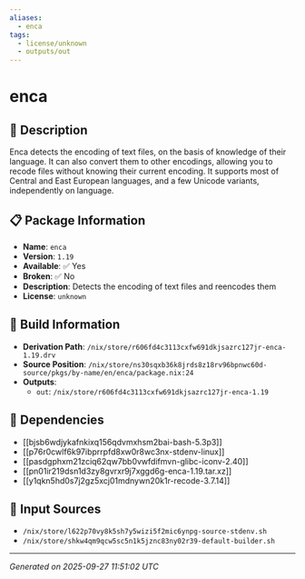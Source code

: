 ```yaml
---
aliases:
  - enca
tags:
  - license/unknown
  - outputs/out
---
```


# enca

## 📝 Description

Enca detects the encoding of text files, on the basis of knowledge
of their language. It can also convert them to other encodings,
allowing you to recode files without knowing their current encoding.
It supports most of Central and East European languages, and a few
Unicode variants, independently on language.


## 📋 Package Information

- **Name**: `enca`
- **Version**: `1.19`
- **Available**: ✅ Yes
- **Broken**: ✅ No
- **Description**: Detects the encoding of text files and reencodes them
- **License**: `unknown`

## 🔧 Build Information

- **Derivation Path**: `/nix/store/r606fd4c3113cxfw691dkjsazrc127jr-enca-1.19.drv`
- **Source Position**: `/nix/store/ns30sqxb36k8jrds8z18rv96bpnwc60d-source/pkgs/by-name/en/enca/package.nix:24`
- **Outputs**:
  - `out`:  `/nix/store/r606fd4c3113cxfw691dkjsazrc127jr-enca-1.19`

## 🔗 Dependencies

- [[bjsb6wdjykafnkixq156qdvmxhsm2bai-bash-5.3p3]]
- [[p76r0cwlf6k97ibprrpfd8xw0r8wc3nx-stdenv-linux]]
- [[pasdgphxm21zciq62qw7bb0vwfdifmvn-glibc-iconv-2.40]]
- [[pn01ir219dsn1d3zy8gvrxr9j7xggd6g-enca-1.19.tar.xz]]
- [[y1qkn5hd0s7j2gz5xcj01mdnywn20k1r-recode-3.7.14]]

## 📁 Input Sources

- `/nix/store/l622p70vy8k5sh7y5wizi5f2mic6ynpg-source-stdenv.sh`
- `/nix/store/shkw4qm9qcw5sc5n1k5jznc83ny02r39-default-builder.sh`

---
*Generated on 2025-09-27 11:51:02 UTC*
